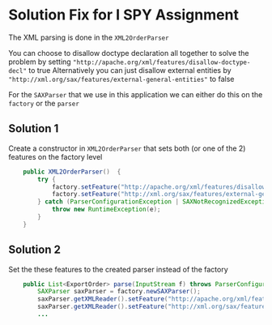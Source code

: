 # Solution Fix for I SPY Assignment

The XML parsing is done in the `XML2OrderParser`

You can choose to disallow doctype declaration all together to solve the problem by setting `"http://apache.org/xml/features/disallow-doctype-decl"` to true
Alternatively you can just disallow external entities by `"http://xml.org/sax/features/external-general-entities"` to false

For the `SAXParser` that we use in this application we can either do this on the `factory` or the `parser`

## Solution 1

Create a constructor in `XML2OrderParser` that sets both (or one of the 2) features on the factory level

```java
    public XML2OrderParser()  {
        try {
            factory.setFeature("http://apache.org/xml/features/disallow-doctype-decl", true);
            factory.setFeature("http://xml.org/sax/features/external-general-entities", false);
        } catch (ParserConfigurationException | SAXNotRecognizedException | SAXNotSupportedException e) {
            throw new RuntimeException(e);
        }
    }
```

## Solution 2

Set the these features to the created parser instead of the factory

```java
    public List<ExportOrder> parse(InputStream f) throws ParserConfigurationException, SAXException, IOException {
        SAXParser saxParser = factory.newSAXParser();
        saxParser.getXMLReader().setFeature("http://apache.org/xml/features/disallow-doctype-decl", true);
        saxParser.getXMLReader().setFeature("http://xml.org/sax/features/external-general-entities", false);
        ...    


```